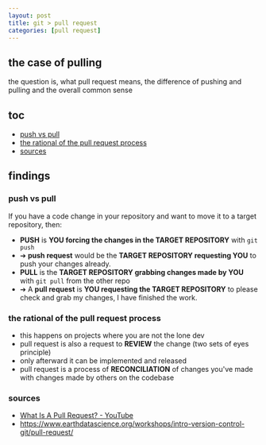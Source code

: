 ```yaml
---
layout: post
title: git > pull request
categories: [pull request]
---
```

## the case	of pulling
the question is, what pull request means, the difference of pushing and pulling and the overall common sense

## toc
<!-- TOC -->

- [push vs pull](#push-vs-pull)
- [the rational of the pull request process](#the-rational-of-the-pull-request-process)
- [sources](#sources)

<!-- /TOC -->

## findings

### push vs pull
If you have a code change in your repository and want to move it to a target repository, then:

* **PUSH** is **YOU forcing the changes in the TARGET REPOSITORY** with  `git push`
* ➔ **push request** would be the **TARGET REPOSITORY requesting YOU** to push your changes already. 
* **PULL** is the **TARGET REPOSITORY grabbing changes made by YOU** with `git pull` from the other repo
* ➔ A **pull request** is **YOU requesting the TARGET REPOSITORY** to please check and grab my changes, I have finished the work.

### the rational of the pull request process
* this happens on projects where you are not the lone dev
* pull request is also a request to **REVIEW** the change (two sets of eyes principle)
* only afterward it can be implemented and released
* pull request is a process of **RECONCILIATION** of changes you've made with changes made by others on the codebase

### sources
* [What Is A Pull Request? - YouTube](https://www.youtube.com/watch?v=For9VtrQx58)
* <https://www.earthdatascience.org/workshops/intro-version-control-git/pull-request/>